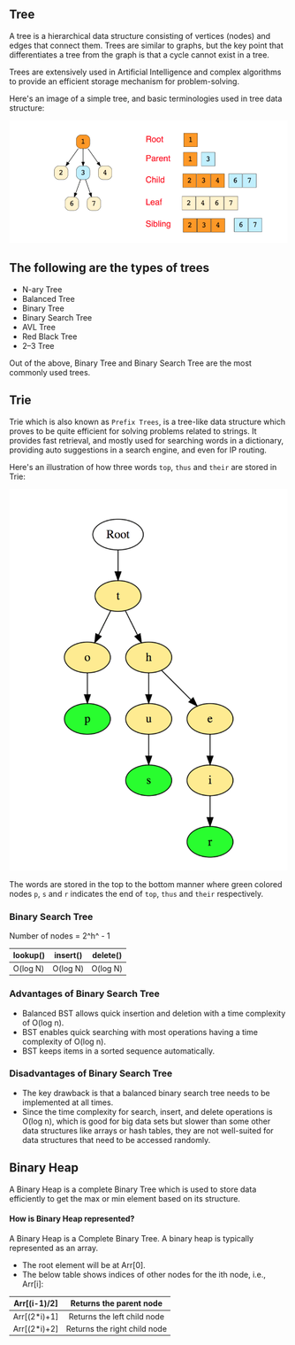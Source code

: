 ## Tree

A tree is a hierarchical data structure consisting of vertices (nodes) and edges that connect them. Trees are similar to graphs, but the key point that differentiates a tree from the graph is that a cycle cannot exist in a tree.

Trees are extensively used in Artificial Intelligence and complex algorithms to provide an efficient storage mechanism for problem-solving.

Here's an image of a simple tree, and basic terminologies used in tree data structure:

![Tree](./src/tree.png)

## The following are the types of trees

- N-ary Tree
- Balanced Tree
- Binary Tree
- Binary Search Tree
- AVL Tree
- Red Black Tree
- 2–3 Tree

Out of the above, Binary Tree and Binary Search Tree are the most commonly used trees.

## Trie

Trie which is also known as `Prefix Trees`, is a tree-like data structure which proves to be quite efficient for solving problems related to strings. It provides fast retrieval, and mostly used for searching words in a dictionary, providing auto suggestions in a search engine, and even for IP routing.

Here's an illustration of how three words `top`, `thus` and `their` are stored in Trie:

![Trie](./src/trie.png)

The words are stored in the top to the bottom manner where green colored nodes `p`, `s` and `r` indicates the end of `top`, `thus` and `their` respectively.

### Binary Search Tree

Number of nodes = 2^h^ - 1

| lookup() | insert() | delete() |
| -------- | -------- | -------- |
| O(log N) | O(log N) | O(log N) |

### Advantages of Binary Search Tree

- Balanced BST allows quick insertion and deletion with a time complexity of O(log n).
- BST enables quick searching with most operations having a time complexity of O(log n).
- BST keeps items in a sorted sequence automatically.

### Disadvantages of Binary Search Tree

- The key drawback is that a balanced binary search tree needs to be implemented at all times.
- Since the time complexity for search, insert, and delete operations is O(log n), which is good for big data sets but slower than some other data structures like arrays or hash tables, they are not well-suited for data structures that need to be accessed randomly.

## Binary Heap

A Binary Heap is a complete Binary Tree which is used to store data efficiently to get the max or min element based on its structure.

#### How is Binary Heap represented?

A Binary Heap is a Complete Binary Tree. A binary heap is typically represented as an array.

- The root element will be at Arr[0].
- The below table shows indices of other nodes for the ith node, i.e., Arr[i]:

| Arr[(i-1)/2] |   Returns the parent node    |
| :----------: | :--------------------------: |
| Arr[(2*i)+1] | Returns the left child node  |
| Arr[(2*i)+2] | Returns the right child node |
